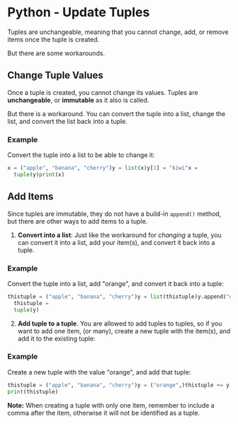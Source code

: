 
Python - Update Tuples
======================


Tuples are unchangeable, meaning that you cannot change, add, or remove items once the tuple is created.


But there are some workarounds.


Change Tuple Values
-------------------


Once a tuple is created, you cannot change its values. Tuples are **unchangeable**, 
or **immutable** as it also is called.


But there is a workaround. You can convert the tuple into a list, change the 
list, and convert the list back into a tuple.



### Example


Convert the tuple into a list to be able to change it:



```python
x = ("apple", "banana", "cherry")y = list(x)y[1] = "kiwi"x = 
  tuple(y)print(x)
```


Add Items
---------


Since tuples are immutable, they do not have a build-in 
`append()` method, but 
there are other ways to add items to a tuple.


1. **Convert into a list**: Just like the workaround for *changing* a tuple, you can convert it into a list, add your item(s), and convert it back into a tuple.



### Example


Convert the tuple into a list, add "orange", and convert it back into a tuple:



```python
thistuple = ("apple", "banana", "cherry")y = list(thistuple)y.append("orange")
  thistuple = 
  tuple(y)
```


2. **Add tuple to a tuple**. You are allowed to add tuples to 
tuples, so if you want to add one item, (or many), create a new tuple with the 
item(s), and add it to the existing tuple:



### Example


Create a new tuple with the value "orange", and add that tuple:



```python
thistuple = ("apple", "banana", "cherry")y = ("orange",)thistuple += y
print(thistuple)
```



**Note:** When creating a tuple with only one item, remember to include a comma 
 after the item, otherwise it will not be identified as a tuple.



